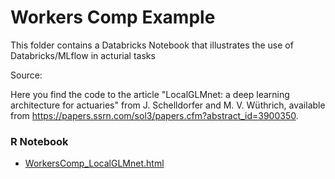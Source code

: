 # Workers Comp Example

This folder contains a Databricks Notebook that illustrates the use of Databricks/MLflow in acturial tasks

Source:

Here you find the code to the article "LocalGLMnet: a deep learning architecture for actuaries" from J. Schelldorfer and M. V. Wüthrich, available from https://papers.ssrn.com/sol3/papers.cfm?abstract_id=3900350.

### R Notebook
- [WorkersComp_LocalGLMnet.html](https://htmlpreview.github.io/?https://github.com/JSchelldorfer/ActuarialDataScience/blob/master/10%20-%20LocalGLMnet/WorkersComp_LocalGLMnet.html)
